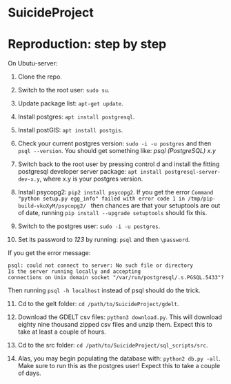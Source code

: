# SuicideProject

# Reproduction: step by step
On Ubutu-server:

1. Clone the repo.
2. Switch to the root user: `sudo su`.
3. Update package list: `apt-get update`.
4. Install postgres: `apt install postgresql`.
5. Install postGIS: `apt install postgis`.
6. Check your current postgres version: `sudo -i -u postgres` and then `psql --version`. You should get something like:
*psql (PostgreSQL) x.y*
7. Switch back to the root user by pressing control d and install the fitting postgresql developer server package: `apt install postgresql-server-dev-x.y`, where x.y is your postgres version.

8. Install psycopg2: `pip2 install psycopg2`. If you get the error `Command "python setup.py egg_info" failed with error code 1 in /tmp/pip-build-vkoXyM/psycopg2/ ` then chances are that your setuptools are out of date, running `pip install --upgrade setuptools` should fix this.

9. Switch to the postgres user: `sudo -i -u postgres`. 
10. Set its password to *123* by running: `psql` and then `\password`.

If you get the error message:

`psql: could not connect to server: No such file or directory                                                                    Is the server running locally and accepting                                                                             connections on Unix domain socket "/var/run/postgresql/.s.PGSQL.5433"?` 

Then running `psql -h localhost` instead of psql should do the trick.

11. Cd to the gelt folder: `cd /path/to/SuicideProject/gdelt`.

12. Download the GDELT csv files: `python3 download.py`. This will download eighty nine thousand zipped csv files and unzip them. Expect this to take at least a couple of hours.

13. Cd to the src folder: `cd /path/to/SuicideProject/sql_scripts/src`.

14. Alas, you may begin populating the database with: `python2 db.py -all`. Make sure to run this as the postgres user! Expect this to take a couple of days.
